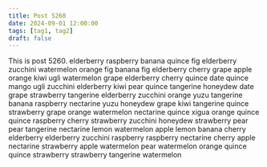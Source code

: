 ```yaml
---
title: Post 5260
date: 2024-09-01 12:00:00
tags: [tag1, tag2]
draft: false
---
```

This is post 5260.
elderberry
raspberry
banana
quince
fig
elderberry
zucchini
watermelon
orange
fig
banana
fig
elderberry
cherry
grape
apple
orange
kiwi
ugli
watermelon
grape
elderberry
cherry
quince
date
quince
mango
ugli
zucchini
elderberry
kiwi
pear
quince
tangerine
honeydew
date
grape
strawberry
tangerine
elderberry
zucchini
orange
yuzu
tangerine
banana
raspberry
nectarine
yuzu
honeydew
grape
kiwi
tangerine
quince
strawberry
grape
orange
watermelon
nectarine
quince
xigua
orange
quince
quince
raspberry
cherry
strawberry
zucchini
honeydew
strawberry
pear
pear
tangerine
nectarine
lemon
watermelon
apple
lemon
banana
cherry
elderberry
elderberry
zucchini
raspberry
raspberry
nectarine
cherry
apple
nectarine
strawberry
apple
watermelon
pear
watermelon
orange
quince
quince
strawberry
strawberry
tangerine
watermelon
